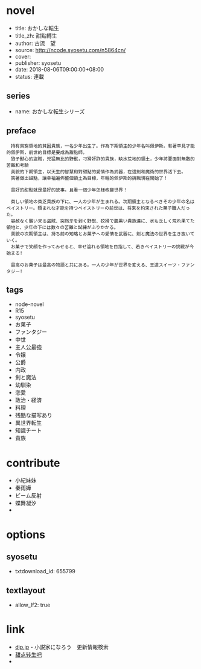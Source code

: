 # novel

- title: おかしな転生
- title_zh: 甜點轉生
- author: 古流　望
- source: http://ncode.syosetu.com/n5864cn/
- cover:
- publisher: syosetu
- date: 2018-08-06T09:00:00+08:00
- status: 連載

## series

- name: おかしな転生シリーズ

## preface


```
　持有貧窮領地的貧困貴族，一名少年出生了。作為下期領主的少年名叫佩伊斯。有著罕見才能的佩伊斯，前世的目標是要成為甜點師。  
　狼子獸心的盜賊，兇猛無比的野獸，刁猾奸詐的貴族，缺水荒地的領土，少年將要面對無數的苦難和考驗  
　美貌的下期領主，以天生的智慧和對甜點的愛情作為武器，在這劍和魔術的世界活下去。  
　笑著做出甜點，讓幸福遍佈整個領土為目標，年輕的佩伊斯的挑戰現在開始了！  

　最好的甜點就是最好的故事。且看一個少年怎樣改變世界！

　貧しい領地の貧乏貴族の下に、一人の少年が生まれる。次期領主となるべきその少年の名はペイストリー。類まれな才能を持つペイストリーの前世は、将来を約束された菓子職人だった。　
　容赦なく襲い来る盗賊、突然牙を剥く野獣、狡猾で腹黒い貴族達に、水も乏しく荒れ果てた領地と、少年の下には数々の苦難と試練がふりかかる。　
　美貌の次期領主は、持ち前の知略とお菓子への愛情を武器に、剣と魔法の世界を生き抜いていく。
　お菓子で笑顔を作ってみせると、幸せ溢れる領地を目指して、若きペイストリーの挑戦が今始まる! 　

　最高のお菓子は最高の物語と共にある。一人の少年が世界を変える、王道スイーツ・ファンタジー!
```

## tags

- node-novel
- R15
- syosetu
- お菓子
- ファンタジー
- 中世
- 主人公最強
- 令嬢
- 公爵
- 内政
- 剣と魔法
- 幼馴染
- 恋愛
- 政治・経済
- 料理
- 残酷な描写あり
- 異世界転生
- 知識チート
- 貴族

# contribute

- 小紀妹妹
- 秦雨嬅
- ビーム反射
- 蝶舞凝汐
- 

# options

## syosetu

- txtdownload_id: 655799

## textlayout

- allow_lf2: true

# link

- [dip.jp](https://narou.dip.jp/search.php?text=n5864cn&novel=all&genre=all&new_genre=all&length=0&down=0&up=100) - 小説家になろう　更新情報検索
- [甜点转生吧](https://tieba.baidu.com/f?kw=%E7%94%9C%E7%82%B9%E8%BD%AC%E7%94%9F&ie=utf-8 "")
- 


